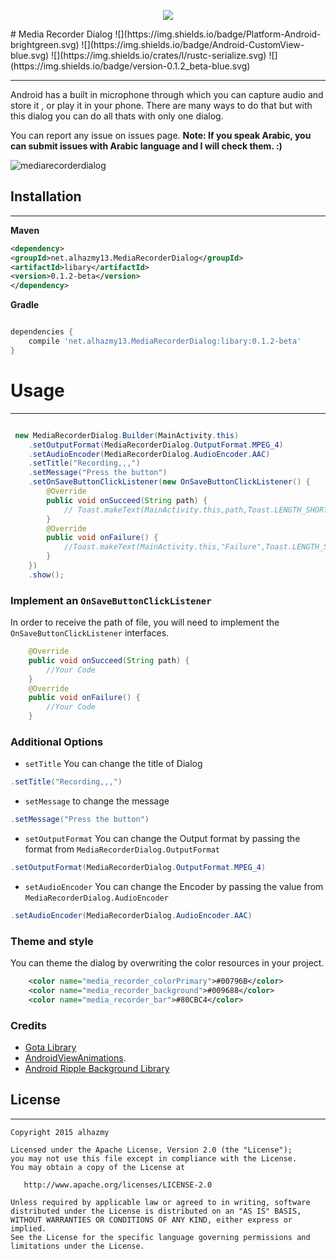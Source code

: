 <p align="center">
  <img src="https://cloud.githubusercontent.com/assets/4659608/12700283/c3072022-c7ee-11e5-8862-6b73f90c3066.png" >
</p>
# Media Recorder Dialog
![](https://img.shields.io/badge/Platform-Android-brightgreen.svg)
![](https://img.shields.io/badge/Android-CustomView-blue.svg)
![](https://img.shields.io/crates/l/rustc-serialize.svg)
![](https://img.shields.io/badge/version-0.1.2_beta-blue.svg)

------ 
Android has a built in microphone through which you can capture audio and store it , or play it in your phone. There are many ways to do that but with this dialog you can do all thats with only one dialog.

You can report any issue on issues page. **Note: If you speak Arabic, you can submit issues with Arabic language and I will check them. :)**

![mediarecorderdialog](https://cloud.githubusercontent.com/assets/4659608/11994579/303214a0-aa52-11e5-9d91-0e88e6b4da4c.gif)



## Installation
------ 
**Maven**
```xml
<dependency>
<groupId>net.alhazmy13.MediaRecorderDialog</groupId>
<artifactId>libary</artifactId>
<version>0.1.2-beta</version>
</dependency>
```


**Gradle**
```gradle

dependencies {
	compile 'net.alhazmy13.MediaRecorderDialog:libary:0.1.2-beta'
}
```

# Usage
------ 
```java

 new MediaRecorderDialog.Builder(MainActivity.this)
    .setOutputFormat(MediaRecorderDialog.OutputFormat.MPEG_4)
    .setAudioEncoder(MediaRecorderDialog.AudioEncoder.AAC)
    .setTitle("Recording,,,")
    .setMessage("Press the button")
    .setOnSaveButtonClickListener(new OnSaveButtonClickListener() {
        @Override
        public void onSucceed(String path) {
            // Toast.makeText(MainActivity.this,path,Toast.LENGTH_SHORT).show();
        }
        @Override
        public void onFailure() {
            //Toast.makeText(MainActivity.this,"Failure",Toast.LENGTH_SHORT).show();
        }
    })
    .show();

```

### Implement an `OnSaveButtonClickListener`
In order to receive the path of file, you will need to implement the `OnSaveButtonClickListener` interfaces. 
```java
    @Override
    public void onSucceed(String path) {
        //Your Code
    }
    @Override
    public void onFailure() {
        //Your Code
    }
```

### Additional Options
* `setTitle` You can change the title of Dialog 
```java
.setTitle("Recording,,,")
```
* `setMessage` to change the message  
```java
.setMessage("Press the button")
```
* `setOutputFormat` You can change the Output format by passing the format from  `MediaRecorderDialog.OutputFormat`
```java
.setOutputFormat(MediaRecorderDialog.OutputFormat.MPEG_4)
```
* `setAudioEncoder` You can change the  Encoder by passing the value from  `MediaRecorderDialog.AudioEncoder`
```java
.setAudioEncoder(MediaRecorderDialog.AudioEncoder.AAC)
```
### Theme and style
You can theme the dialog by overwriting the color resources in your project.
```xml
    <color name="media_recorder_colorPrimary">#00796B</color>
    <color name="media_recorder_background">#009688</color>
    <color name="media_recorder_bar">#80CBC4</color>
```
### Credits 
* [Gota Library](https://github.com/alhazmy13/Gota) 
* [AndroidViewAnimations](https://github.com/daimajia/AndroidViewAnimations).
* [Android Ripple Background Library](https://github.com/skyfishjy/android-ripple-background) 


## License
------ 
    Copyright 2015 alhazmy

    Licensed under the Apache License, Version 2.0 (the "License");
    you may not use this file except in compliance with the License.
    You may obtain a copy of the License at

       http://www.apache.org/licenses/LICENSE-2.0

    Unless required by applicable law or agreed to in writing, software
    distributed under the License is distributed on an "AS IS" BASIS,
    WITHOUT WARRANTIES OR CONDITIONS OF ANY KIND, either express or implied.
    See the License for the specific language governing permissions and
    limitations under the License.
    

